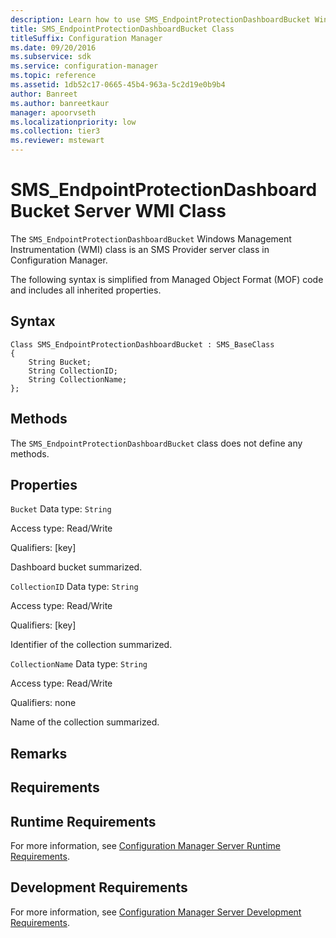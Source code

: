 ```yaml
---
description: Learn how to use SMS_EndpointProtectionDashboardBucket Windows Management Instrumentation (WMI) class in Configuration Manager.
title: SMS_EndpointProtectionDashboardBucket Class
titleSuffix: Configuration Manager
ms.date: 09/20/2016
ms.subservice: sdk
ms.service: configuration-manager
ms.topic: reference
ms.assetid: 1db52c17-0665-45b4-963a-5c2d19e0b9b4
author: Banreet
ms.author: banreetkaur
manager: apoorvseth
ms.localizationpriority: low
ms.collection: tier3
ms.reviewer: mstewart
---
```


# SMS_EndpointProtectionDashboardBucket Server WMI Class

The `SMS_EndpointProtectionDashboardBucket` Windows Management Instrumentation (WMI) class is an SMS Provider server class in Configuration Manager.

 The following syntax is simplified from Managed Object Format (MOF) code and includes all inherited properties.

## Syntax

```
Class SMS_EndpointProtectionDashboardBucket : SMS_BaseClass
{
    String Bucket;
    String CollectionID;
    String CollectionName;
};
```

## Methods
 The `SMS_EndpointProtectionDashboardBucket` class does not define any methods.

## Properties
 `Bucket`
 Data type: `String`

 Access type: Read/Write

 Qualifiers: [key]

 Dashboard bucket summarized.

 `CollectionID`
 Data type: `String`

 Access type: Read/Write

 Qualifiers: [key]

 Identifier of the collection summarized.

 `CollectionName`
 Data type: `String`

 Access type: Read/Write

 Qualifiers: none

 Name of the collection summarized.

## Remarks

## Requirements

## Runtime Requirements
 For more information, see [Configuration Manager Server Runtime Requirements](../../../develop/core/reqs/server-runtime-requirements.md).

## Development Requirements
 For more information, see [Configuration Manager Server Development Requirements](../../../develop/core/reqs/server-development-requirements.md).
